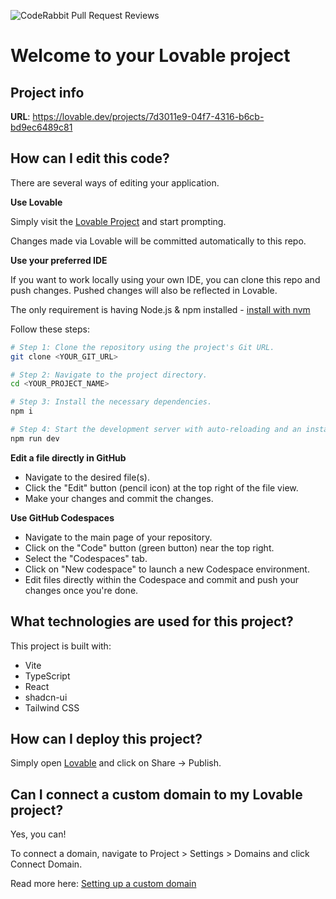 ![CodeRabbit Pull Request Reviews](https://img.shields.io/coderabbit/prs/github/Smilaayyyy/AI-Feedback-Agrregator?utm_source=oss&utm_medium=github&utm_campaign=Smilaayyyy%2FAI-Feedback-Agrregator&labelColor=171717&color=FF570A&link=https%3A%2F%2Fcoderabbit.ai&label=CodeRabbit+Reviews)
# Welcome to your Lovable project

## Project info

**URL**: https://lovable.dev/projects/7d3011e9-04f7-4316-b6cb-bd9ec6489c81

## How can I edit this code?

There are several ways of editing your application.

**Use Lovable**

Simply visit the [Lovable Project](https://lovable.dev/projects/7d3011e9-04f7-4316-b6cb-bd9ec6489c81) and start prompting.

Changes made via Lovable will be committed automatically to this repo.

**Use your preferred IDE**

If you want to work locally using your own IDE, you can clone this repo and push changes. Pushed changes will also be reflected in Lovable.

The only requirement is having Node.js & npm installed - [install with nvm](https://github.com/nvm-sh/nvm#installing-and-updating)

Follow these steps:

```sh
# Step 1: Clone the repository using the project's Git URL.
git clone <YOUR_GIT_URL>

# Step 2: Navigate to the project directory.
cd <YOUR_PROJECT_NAME>

# Step 3: Install the necessary dependencies.
npm i

# Step 4: Start the development server with auto-reloading and an instant preview.
npm run dev
```

**Edit a file directly in GitHub**

- Navigate to the desired file(s).
- Click the "Edit" button (pencil icon) at the top right of the file view.
- Make your changes and commit the changes.

**Use GitHub Codespaces**

- Navigate to the main page of your repository.
- Click on the "Code" button (green button) near the top right.
- Select the "Codespaces" tab.
- Click on "New codespace" to launch a new Codespace environment.
- Edit files directly within the Codespace and commit and push your changes once you're done.

## What technologies are used for this project?

This project is built with:

- Vite
- TypeScript
- React
- shadcn-ui
- Tailwind CSS

## How can I deploy this project?

Simply open [Lovable](https://lovable.dev/projects/7d3011e9-04f7-4316-b6cb-bd9ec6489c81) and click on Share -> Publish.

## Can I connect a custom domain to my Lovable project?

Yes, you can!

To connect a domain, navigate to Project > Settings > Domains and click Connect Domain.

Read more here: [Setting up a custom domain](https://docs.lovable.dev/tips-tricks/custom-domain#step-by-step-guide)
